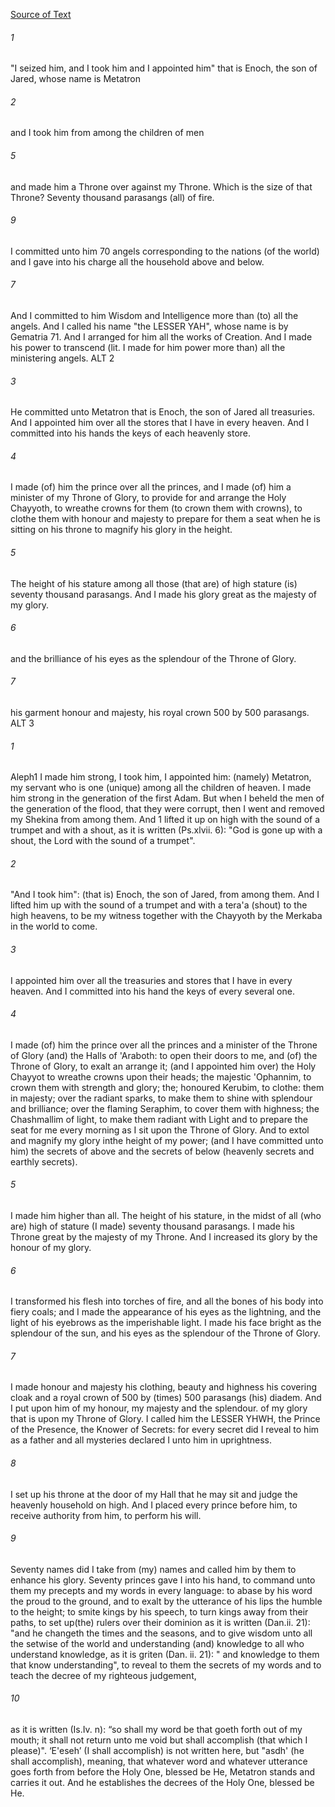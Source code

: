 [Source of Text](https://github.com/scrollmapper/bible_databases_deuterocanonical)

###### 1
"I seized him, and I took him and I appointed him" that is Enoch, the son of Jared, whose name is Metatron

###### 2
and I took him from among the children of men

###### 5
and made him a Throne over against my Throne. Which is the size of that Throne? Seventy thousand parasangs (all) of fire.

###### 9
I committed unto him 70 angels corresponding to the nations (of the world) and I gave into his charge all the household above and below.

###### 7
And I committed to him Wisdom and Intelligence more than (to) all the angels. And I called his name "the LESSER YAH", whose name is by Gematria 71. And I arranged for him all the works of Creation. And I made his power to transcend (lit. I made for him power more than) all the ministering angels. ALT 2

###### 3
He committed unto Metatron that is Enoch, the son of Jared all treasuries. And I appointed him over all the stores that I have in every heaven. And I committed into his hands the keys of each heavenly store.

###### 4
I made (of) him the prince over all the princes, and I made (of) him a minister of my Throne of Glory, to provide for and arrange the Holy Chayyoth, to wreathe crowns for them (to crown them with crowns), to clothe them with honour and majesty to prepare for them a seat when he is sitting on his throne to magnify his glory in the height.

###### 5
The height of his stature among all those (that are) of high stature (is) seventy thousand parasangs. And I made his glory great as the majesty of my glory.

###### 6
and the brilliance of his eyes as the splendour of the Throne of Glory.

###### 7
his garment honour and majesty, his royal crown 500 by 500 parasangs. ALT 3

###### 1
Aleph1 I made him strong, I took him, I appointed him: (namely) Metatron, my servant who is one (unique) among all the children of heaven. I made him strong in the generation of the first Adam. But when I beheld the men of the generation of the flood, that they were corrupt, then I went and removed my Shekina from among them. And 1 lifted it up on high with the sound of a trumpet and with a shout, as it is written (Ps.xlvii. 6): "God is gone up with a shout, the Lord with the sound of a trumpet".

###### 2
"And I took him": (that is) Enoch, the son of Jared, from among them. And I lifted him up with the sound of a trumpet and with a tera'a (shout) to the high heavens, to be my witness together with the Chayyoth by the Merkaba in the world to come.

###### 3
I appointed him over all the treasuries and stores that I have in every heaven. And I committed into his hand the keys of every several one.

###### 4
I made (of) him the prince over all the princes and a minister of the Throne of Glory (and) the Halls of 'Araboth: to open their doors to me, and (of) the Throne of Glory, to exalt an arrange it; (and I appointed him over) the Holy Chayyot to wreathe crowns upon their heads; the majestic 'Ophannim, to crown them with strength and glory; the; honoured Kerubim, to clothe: them in majesty; over the radiant sparks, to make them to shine with splendour and brilliance; over the flaming Seraphim, to cover them with highness; the Chashmallim of light, to make them radiant with Light and to prepare the seat for me every morning as I sit upon the Throne of Glory. And to extol and magnify my glory inthe height of my power; (and I have committed unto him) the secrets of above and the secrets of below (heavenly secrets and earthly secrets).

###### 5
I made him higher than all. The height of his stature, in the midst of all (who are) high of stature (I made) seventy thousand parasangs. I made his Throne great by the majesty of my Throne. And I increased its glory by the honour of my glory.

###### 6
I transformed his flesh into torches of fire, and all the bones of his body into fiery coals; and I made the appearance of his eyes as the lightning, and the light of his eyebrows as the imperishable light. I made his face bright as the splendour of the sun, and his eyes as the splendour of the Throne of Glory.

###### 7
I made honour and majesty his clothing, beauty and highness his covering cloak and a royal crown of 500 by (times) 500 parasangs (his) diadem. And I put upon him of my honour, my majesty and the splendour. of my glory that is upon my Throne of Glory. I called him the LESSER YHWH, the Prince of the Presence, the Knower of Secrets: for every secret did I reveal to him as a father and all mysteries declared I unto him in uprightness.

###### 8
I set up his throne at the door of my Hall that he may sit and judge the heavenly household on high. And I placed every prince before him, to receive authority from him, to perform his will.

###### 9
Seventy names did I take from (my) names and called him by them to enhance his glory. Seventy princes gave I into his hand, to command unto them my precepts and my words in every language: to abase by his word the proud to the ground, and to exalt by the utterance of his lips the humble to the height; to smite kings by his speech, to turn kings away from their paths, to set up(the) rulers over their dominion as it is written (Dan.ii. 21): "and he changeth the times and the seasons, and to give wisdom unto all the setwise of the world and understanding (and) knowledge to all who understand knowledge, as it is griten (Dan. ii. 21): " and knowledge to them that know understanding", to reveal to them the secrets of my words and to teach the decree of my righteous judgement,

###### 10
as it is written (Is.Iv. n): “so shall my word be that goeth forth out of my mouth; it shall not return unto me void but shall accomplish (that which I please)". ‘E'eseh’ (I shall accomplish) is not written here, but "asdh' (he shall accomplish), meaning, that whatever word and whatever utterance goes forth from before the Holy One, blessed be He, Metatron stands and carries it out. And he establishes the decrees of the Holy One, blessed be He.